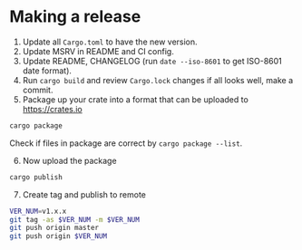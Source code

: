 # Making a release

1. Update all `Cargo.toml` to have the new version.
2. Update MSRV in README and CI config.
3. Update README, CHANGELOG (run `date --iso-8601` to get ISO-8601 date format).
4. Run `cargo build` and review `Cargo.lock` changes if all looks well, make a commit.
5. Package up your crate into a format that can be uploaded to https://crates.io
  ```bash
  cargo package
  ```
  Check if files in package are correct by `cargo package --list`.

6. Now upload the package
  ```bash
  cargo publish
  ```
7. Create tag and publish to remote

  ```bash
  VER_NUM=v1.x.x
  git tag -as $VER_NUM -m $VER_NUM
  git push origin master
  git push origin $VER_NUM
  ```
